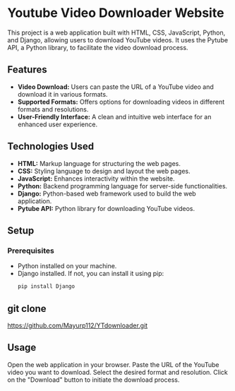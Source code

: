 # Youtube Video Downloader Website

This project is a web application built with HTML, CSS, JavaScript, Python, and Django, allowing users to download YouTube videos. It uses the Pytube API, a Python library, to facilitate the video download process.

## Features

- **Video Download:** Users can paste the URL of a YouTube video and download it in various formats.
- **Supported Formats:** Offers options for downloading videos in different formats and resolutions.
- **User-Friendly Interface:** A clean and intuitive web interface for an enhanced user experience.

## Technologies Used

- **HTML:** Markup language for structuring the web pages.
- **CSS:** Styling language to design and layout the web pages.
- **JavaScript:** Enhances interactivity within the website.
- **Python:** Backend programming language for server-side functionalities.
- **Django:** Python-based web framework used to build the web application.
- **Pytube API:** Python library for downloading YouTube videos.

## Setup

### Prerequisites

- Python installed on your machine.
- Django installed. If not, you can install it using pip:
  ```bash
  pip install Django

## git clone
https://github.com/Mayurp112/YTdownloader.git

## Usage

Open the web application in your browser.
Paste the URL of the YouTube video you want to download.
Select the desired format and resolution.
Click on the "Download" button to initiate the download process.
